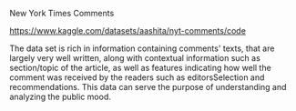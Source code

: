 
New York Times Comments

https://www.kaggle.com/datasets/aashita/nyt-comments/code

The data set is rich in information containing comments' texts, that are largely very well written, along with contextual information such as section/topic of the article, as well as features indicating how well the comment was received by the readers such as editorsSelection and recommendations. This data can serve the purpose of understanding and analyzing the public mood.

